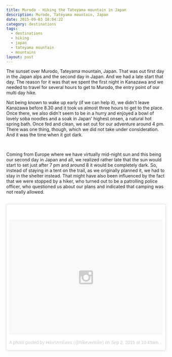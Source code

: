 ```yaml
---
title: Murodo - Hiking the Tateyama mountain in Japan
description: Murodo, Tateyama mountain, Japan
date: 2015-09-03 18:04:22
category: destinations
tags:
  - destinations
  - hiking
  - japan
  - tateyama mountain
  - mountains
layout: post
---
```

The sunset over Murodo, Tateyama mountain, Japan. That was out first day in the Japan alps and the second day in Japan. And we had a late start that day. The reason for it was that we spent the first night in Kanazawa and we needed to travel for several hours to get to Murodo, the entry point of our multi day hike.

Not being known to wake up early (if we can help it), we didn't leave Kanazawa before 8.30 and it took us almost three hours to get to the place. Once there, we also didn't seem to be in a hurry and enjoyed a bowl of lovely soba noodles and a soak in Japan' highest onsen, a natural hot spring bath. Once fed and clean, we set out for our adventure around 4 pm. There was one thing, though, which we did not take under consideration. And it was the time when it got dark.

<br>
<!--more-->


Coming from Europe where we have virtually mid-night sun and this being our second day in Japan and all, we realized rather late that the sun would start to set just after 7 pm and around 8 it would be completely dark. So, instead of staying in a tent on the trail, as we originally planned it, we had to stay in the shelter instead. That might have also been influenced by the fact that we were stopped by a hiker, who turned out to be a patrolling police officer, who questioned us about our plans and indicated that camping was not really allowed. <br><br>
<blockquote class="instagram-media" data-instgrm-version="4" style=" background:#FFF; border:0; border-radius:3px; box-shadow:0 0 1px 0 rgba(0,0,0,0.5),0 1px 10px 0 rgba(0,0,0,0.15); margin: 1px; max-width:658px; padding:0; width:99.375%; width:-webkit-calc(100% - 2px); width:calc(100% - 2px);"><div style="padding:8px;"> <div style=" background:#F8F8F8; line-height:0; margin-top:40px; padding:37.5% 0; text-align:center; width:100%;"> <div style=" background:url(data:image/png;base64,iVBORw0KGgoAAAANSUhEUgAAACwAAAAsCAMAAAApWqozAAAAGFBMVEUiIiI9PT0eHh4gIB4hIBkcHBwcHBwcHBydr+JQAAAACHRSTlMABA4YHyQsM5jtaMwAAADfSURBVDjL7ZVBEgMhCAQBAf//42xcNbpAqakcM0ftUmFAAIBE81IqBJdS3lS6zs3bIpB9WED3YYXFPmHRfT8sgyrCP1x8uEUxLMzNWElFOYCV6mHWWwMzdPEKHlhLw7NWJqkHc4uIZphavDzA2JPzUDsBZziNae2S6owH8xPmX8G7zzgKEOPUoYHvGz1TBCxMkd3kwNVbU0gKHkx+iZILf77IofhrY1nYFnB/lQPb79drWOyJVa/DAvg9B/rLB4cC+Nqgdz/TvBbBnr6GBReqn/nRmDgaQEej7WhonozjF+Y2I/fZou/qAAAAAElFTkSuQmCC); display:block; height:44px; margin:0 auto -44px; position:relative; top:-22px; width:44px;"></div></div><p style=" color:#c9c8cd; font-family:Arial,sans-serif; font-size:14px; line-height:17px; margin-bottom:0; margin-top:8px; overflow:hidden; padding:8px 0 7px; text-align:center; text-overflow:ellipsis; white-space:nowrap;"><a href="https://instagram.com/p/7Ix9M_rtUu/" style=" color:#c9c8cd; font-family:Arial,sans-serif; font-size:14px; font-style:normal; font-weight:normal; line-height:17px; text-decoration:none;" target="_top">A photo posted by HikeVentures (@hikeventure)</a> on <time style=" font-family:Arial,sans-serif; font-size:14px; line-height:17px;" datetime="2015-09-02T17:49:43+00:00">Sep 2, 2015 at 10:49am PDT</time></p></div></blockquote>
<script async defer src="//platform.instagram.com/en_US/embeds.js"></script>
